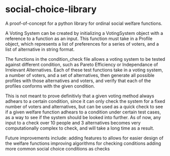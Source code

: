 # social-choice-library
A proof-of-concept for a python library for ordinal social welfare functions.

A Voting System can be created by initializing a VotingSystem object with a reference to a function as an input. This function must take in a Profile object, which represents a list of preferences for a series of voters, and a list of alternative in string format.

The functions in the condition_check file allows a voting system to be tested against different condition, such as Pareto Efficiency or Independance of Irrelevant Alternatives. Each of these test functions take in a voting system, a number of voters, and a set of alternatives, then generate all possible profiles with those alternatives and voters, and verify that each of the profiles conforms with the given condition.

This is not meant to prove definitivly that a given voting method always adhears to a certain condition, since it can only check the system for a fixed number of voters and alternatives, but can be used as a quick check to see if a given welfare function adhears to a condition under certain test cases, as a way to see if the system should be looked into further. As of now, any input to a check over 10 people and 3 alternatives becomes very computationally complex to check, and will take a long time as a result.

Future improvements include:
adding features to allows for easier design of the welfare functions
improving algorithms for checking conditions
adding more common social choice conditions as checks